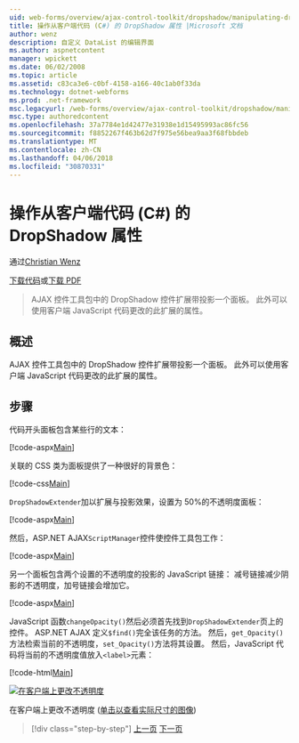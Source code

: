 ```yaml
---
uid: web-forms/overview/ajax-control-toolkit/dropshadow/manipulating-dropshadow-properties-from-client-code-cs
title: 操作从客户端代码 (C#) 的 DropShadow 属性 |Microsoft 文档
author: wenz
description: 自定义 DataList 的编辑界面
ms.author: aspnetcontent
manager: wpickett
ms.date: 06/02/2008
ms.topic: article
ms.assetid: c83ca3e6-c0bf-4158-a166-40c1ab0f33da
ms.technology: dotnet-webforms
ms.prod: .net-framework
msc.legacyurl: /web-forms/overview/ajax-control-toolkit/dropshadow/manipulating-dropshadow-properties-from-client-code-cs
msc.type: authoredcontent
ms.openlocfilehash: 37a7784e1d42477e31938e1d15495993ac86fc56
ms.sourcegitcommit: f8852267f463b62d7f975e56bea9aa3f68fbbdeb
ms.translationtype: MT
ms.contentlocale: zh-CN
ms.lasthandoff: 04/06/2018
ms.locfileid: "30870331"
---
```

<a name="manipulating-dropshadow-properties-from-client-code-c"></a>操作从客户端代码 (C#) 的 DropShadow 属性
====================
通过[Christian Wenz](https://github.com/wenz)

[下载代码](http://download.microsoft.com/download/5/1/6/51652a81-500b-4f6b-88d3-617103e7941e/DropShadow2.cs.zip)或[下载 PDF](http://download.microsoft.com/download/b/6/a/b6ae89ee-df69-4c87-9bfb-ad1eb2b23373/dropshadow2CS.pdf)

> AJAX 控件工具包中的 DropShadow 控件扩展带投影一个面板。 此外可以使用客户端 JavaScript 代码更改的此扩展的属性。


## <a name="overview"></a>概述

AJAX 控件工具包中的 DropShadow 控件扩展带投影一个面板。 此外可以使用客户端 JavaScript 代码更改的此扩展的属性。

## <a name="steps"></a>步骤

代码开头面板包含某些行的文本：

[!code-aspx[Main](manipulating-dropshadow-properties-from-client-code-cs/samples/sample1.aspx)]

关联的 CSS 类为面板提供了一种很好的背景色：

[!code-css[Main](manipulating-dropshadow-properties-from-client-code-cs/samples/sample2.css)]

`DropShadowExtender`加以扩展与投影效果，设置为 50%的不透明度面板：

[!code-aspx[Main](manipulating-dropshadow-properties-from-client-code-cs/samples/sample3.aspx)]

然后，ASP.NET AJAX`ScriptManager`控件使控件工具包工作：

[!code-aspx[Main](manipulating-dropshadow-properties-from-client-code-cs/samples/sample4.aspx)]

另一个面板包含两个设置的不透明度的投影的 JavaScript 链接： 减号链接减少阴影的不透明度，加号链接会增加它。

[!code-aspx[Main](manipulating-dropshadow-properties-from-client-code-cs/samples/sample5.aspx)]

JavaScript 函数`changeOpacity()`然后必须首先找到`DropShadowExtender`页上的控件。 ASP.NET AJAX 定义`$find()`完全该任务的方法。 然后，`get_Opacity()`方法检索当前的不透明度，`set_Opacity()`方法将其设置。 然后，JavaScript 代码将当前的不透明度值放入`<label>`元素：

[!code-html[Main](manipulating-dropshadow-properties-from-client-code-cs/samples/sample6.html)]


[![在客户端上更改不透明度](manipulating-dropshadow-properties-from-client-code-cs/_static/image2.png)](manipulating-dropshadow-properties-from-client-code-cs/_static/image1.png)

在客户端上更改不透明度 ([单击以查看实际尺寸的图像](manipulating-dropshadow-properties-from-client-code-cs/_static/image3.png))

> [!div class="step-by-step"]
> [上一页](adjusting-the-z-index-of-a-dropshadow-cs.md)
> [下一页](adjusting-the-z-index-of-a-dropshadow-vb.md)
